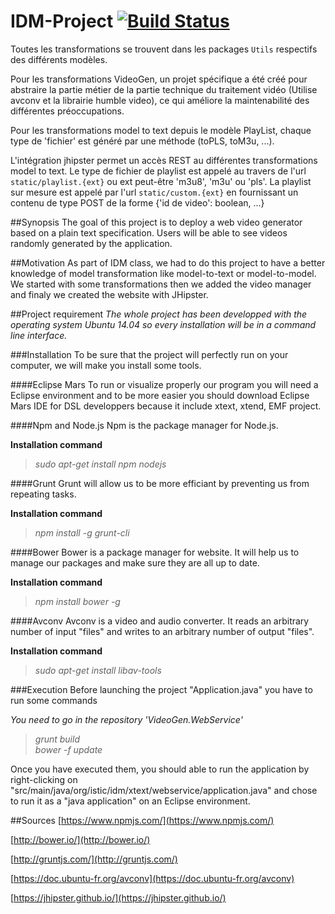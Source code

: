 # IDM-Project [![Build Status](https://travis-ci.org/StephaneMangin/IDM-Project.svg)](https://travis-ci.org/StephaneMangin/IDM-Project)

Toutes les transformations se trouvent dans les packages ``Utils`` respectifs des différents modèles.

Pour les transformations VideoGen, un projet spécifique a été créé pour abstraire la partie métier de la partie technique du traitement vidéo (Utilise avconv et la librairie humble video), ce qui améliore la maintenabilité des différentes préoccupations.

Pour les transformations model to text depuis le modèle PlayList, chaque type de 'fichier' est généré par une méthode  (toPLS, toM3u, ...).

L'intégration jhipster permet un accès REST au différentes transformations model to text. Le type de fichier de playlist est appelé au travers de l'url `static/playlist.{ext}` ou ext peut-être 'm3u8', 'm3u' ou 'pls'. La playlist sur mesure est appelé par l'url `static/custom.{ext}` en fournissant un contenu de type POST de la forme {'id de video': boolean, ...}

##Synopsis
The goal of this project is to deploy a web video generator based on a plain text specification. Users will be able to see videos randomly generated by the application.

##Motivation
As part of IDM class, we had to do this project to have a better knowledge of model transformation like model-to-text or model-to-model.
We started with some transformations then we added the video manager and finaly we created the website with JHipster.

##Project requirement
*The whole project has been developped with the operating system Ubuntu 14.04 so every installation will be in a command line interface.*

###Installation
To be sure that the project will perfectly run on your computer, we will make you install some tools.

####Eclipse Mars
To run or visualize properly our program you will need a Eclipse environment and to be more easier you should download Eclipse Mars IDE for DSL developpers because it include xtext, xtend, EMF project.

####Npm and Node.js
Npm is the package manager for Node.js.

**Installation command**

>*sudo apt-get install npm nodejs*

####Grunt
Grunt will allow us to be more efficiant by preventing us from repeating tasks.

**Installation command**

>*npm install -g grunt-cli*

####Bower
Bower is a package manager for website. It will help us to manage our packages and make sure they are all up to date.

**Installation command**

>*npm install bower -g*

####Avconv
Avconv is a video and audio converter. It reads an arbitrary number of input "files" and writes to an arbitrary number of output "files".

**Installation command**

>*sudo apt-get install libav-tools*

###Execution
Before launching the project "Application.java" you have to run some commands

*You need to go in the repository 'VideoGen.WebService'*

>*grunt build*  
*bower -f update*

Once you have executed them, you should able to run the application by right-clicking on "src/main/java/org/istic/idm/xtext/webservice/application.java" and chose to run it as a "java application" on an Eclipse environment.

##Sources
[https://www.npmjs.com/](https://www.npmjs.com/)

[http://bower.io/](http://bower.io/)

[http://gruntjs.com/](http://gruntjs.com/)

[https://doc.ubuntu-fr.org/avconv](https://doc.ubuntu-fr.org/avconv)

[https://jhipster.github.io/](https://jhipster.github.io/)
